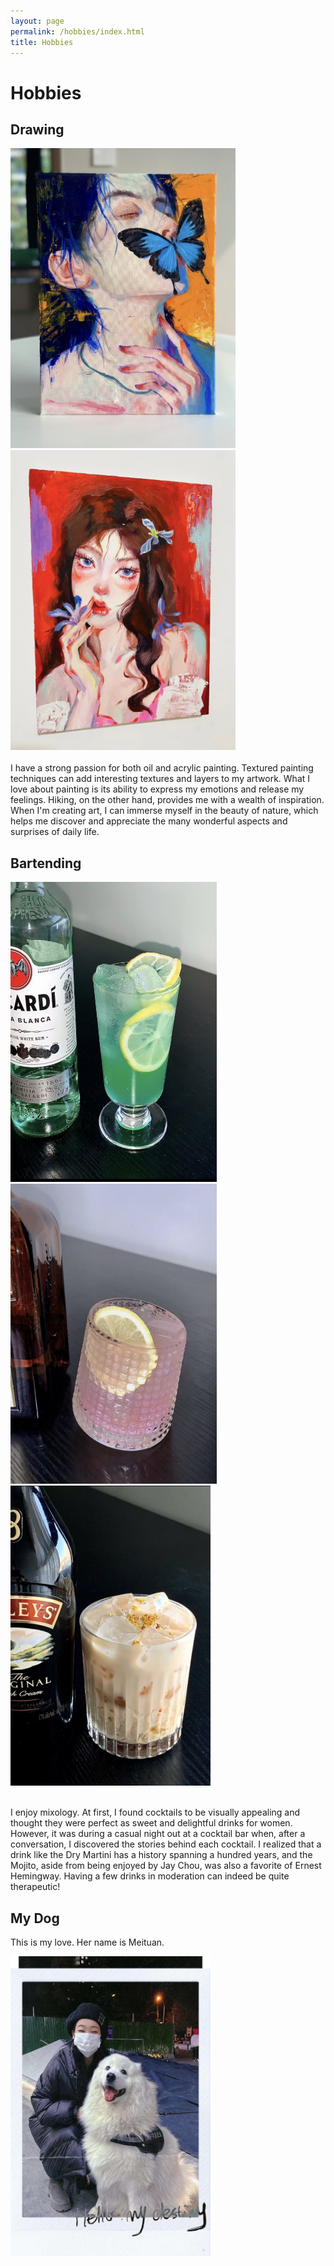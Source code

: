```yaml
---
layout: page
permalink: /hobbies/index.html
title: Hobbies
---
```


# Hobbies

## Drawing

<div class="second">
<img src="blogs/web.assets/WechatIMG133.jpg" class="floatpic" width="360" height="480">
<img src="blogs/web.assets/WechatIMG134.jpg" class="floatpic" width="360" height="480">
</div>
<br>I have a strong passion for both oil and acrylic painting. Textured painting techniques can add interesting textures and layers to my artwork. What I love about painting is its ability to express my emotions and release my feelings. Hiking, on the other hand, provides me with a wealth of inspiration. When I'm creating art, I can immerse myself in the beauty of nature, which helps me discover and appreciate the many wonderful aspects and surprises of daily life.


## Bartending

<div class="third">
<img src="blogs/web.assets/WechatIMG139.jpg" class="floatpic" width="330" height="480">
<img src="blogs/web.assets/WechatIMG135.jpg" class="floatpic" width="330" height="480">
<img src="blogs/web.assets/WechatIMG136.jpg" class="floatpic" width="320" height="480">
</div>

<br>

I enjoy mixology. At first, I found cocktails to be visually appealing and thought they were perfect as sweet and delightful drinks for women. However, it was during a casual night out at a cocktail bar when, after a conversation, I discovered the stories behind each cocktail. I realized that a drink like the Dry Martini has a history spanning a hundred years, and the Mojito, aside from being enjoyed by Jay Chou, was also a favorite of Ernest Hemingway. Having a few drinks in moderation can indeed be quite therapeutic!

## My Dog

This is my love. Her name is Meituan.

<div>
<img src="blogs/web.assets/WechatIMG140.jpg" class="floatpic" width="320" height="480">
</div>
<br>


